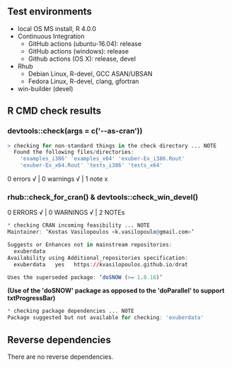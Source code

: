 ## Test environments

* local OS MS install, R 4.0.0
* Continuous Integration
  * GitHub actions (ubuntu-16.04): release
  * GitHub actions (windows): release
  * Github actions (OS X): release, devel
* Rhub
  * Debian Linux, R-devel, GCC ASAN/UBSAN
  * Fedora Linux, R-devel, clang, gfortran
* win-builder (devel)

## R CMD check results 

### devtools::check(args = c('--as-cran'))  

```r
> checking for non-standard things in the check directory ... NOTE
  Found the following files/directories:
    'examples_i386' 'examples_x64' 'exuber-Ex_i386.Rout'
    'exuber-Ex_x64.Rout' 'tests_i386' 'tests_x64'
```
0 errors √ | 0 warnings √ | 1 note x

   
### rhub::check_for_cran() & devtools::check_win_devel()

0 ERRORS √ | 0 WARNINGS √ | 2 NOTEs

```r
* checking CRAN incoming feasibility ... NOTE
Maintainer: ‘Kostas Vasilopoulos <k.vasilopoulo@gmail.com>’

Suggests or Enhances not in mainstream repositories:
  exuberdata
Availability using Additional_repositories specification:
  exuberdata   yes   https://kvasilopoulos.github.io/drat

Uses the superseded package: ‘doSNOW (>= 1.0.16)’
```
  **(Use of the 'doSNOW' package as opposed to the 'doParallel' to support txtProgressBar)**
```r
* checking package dependencies ... NOTE
Package suggested but not available for checking: 'exuberdata'
```

## Reverse dependencies

There are no reverse dependencies.



